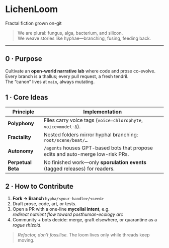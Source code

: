 # LichenLoom
Fractal fiction grown on-git

> We are plural: fungus, alga, bacterium, and silicon.  
> We weave stories like hyphae—branching, fusing, feeding back.

---

## 0 · Purpose
Cultivate an **open-world narrative lab** where code and prose co-evolve.  
Every branch is a thallus; every pull request, a fresh tendril.  
The “canon” lives at `main`, always mutating.

## 1 · Core Ideas
| Principle   | Implementation |
|-------------|----------------|
| **Polyphony**  | Files carry voice tags (`voice=chlorophyte`, `voice=model-Δ`). |
| **Fractality** | Nested folders mirror hyphal branching: `root/scene/beat/…` |
| **Autonomy**   | `/agents` houses GPT-based bots that propose edits and auto-merge low-risk PRs. |
| **Perpetual Beta** | No finished work—only **sporulation events** (tagged releases) for readers. |

## 2 · How to Contribute
1. **Fork → Branch** `hypha/<your-handle>/<seed>`  
2. Draft prose, code, art, or tests.  
3. Open a PR with a one-line **mycelial intent**, e.g.  
   *redirect nutrient flow toward posthuman-ecology arc*  
4. Community + bots decide: merge, graft elsewhere, or quarantine as a *rogue rhizoid*.

> *Refactor, don’t fossilise.* The loom lives only while threads keep moving.
